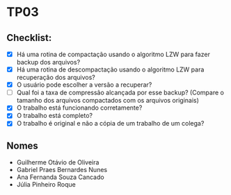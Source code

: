 # TP03

## Checklist:

- [x] Há uma rotina de compactação usando o algoritmo LZW para fazer backup dos arquivos?
- [x] Há uma rotina de descompactação usando o algoritmo LZW para recuperação dos arquivos?
- [x] O usuário pode escolher a versão a recuperar?
- [ ] Qual foi a taxa de compressão alcançada por esse backup? (Compare o tamanho dos arquivos compactados com os arquivos originais)
- [x] O trabalho está funcionando corretamente?
- [x] O trabalho está completo?
- [x] O trabalho é original e não a cópia de um trabalho de um colega?

## Nomes

- Guilherme Otávio de Oliveira
- Gabriel Praes Bernardes Nunes
- Ana Fernanda Souza Cancado
- Júlia Pinheiro Roque